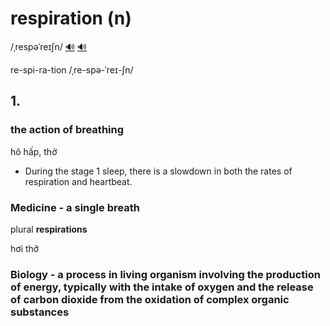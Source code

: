 # respiration (n)

/ˌrespəˈreɪʃn/ [🔊](https://www.oxfordlearnersdictionaries.com/media/english/uk_pron/r/res/respi/respiration__gb_1.mp3) [🔊](https://www.oxfordlearnersdictionaries.com/media/english/us_pron/r/res/respi/respiration__us_1.mp3)

re-spi-ra-tion /ˌre-spə-ˈreɪ-ʃn/

## 1.

### the action of breathing

hô hấp, thở

- During the stage 1 sleep, there is a slowdown in both the rates of respiration and heartbeat.

### Medicine - a single breath

plural **respirations**

hơi thở

### Biology - a process in living organism involving the production of energy, typically with the intake of oxygen and the release of carbon dioxide from the oxidation of complex organic substances